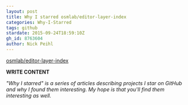 ```yaml
---
layout: post
title: Why I starred osmlab/editor-layer-index
categories: Why-I-Starred
tags: github
stardate: 2015-09-24T18:59:10Z
gh_id: 8763604
author: Nick Peihl
---
```


[osmlab/editor-layer-index](https://github.com/osmlab/editor-layer-index)

**WRITE CONTENT**

*"Why I starred" is a series of articles describing projects I star on GitHub and why I found them interesting. My hope is that you'll find them interesting as well.*

